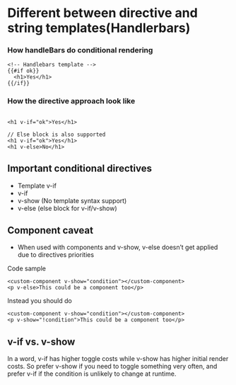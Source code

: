# Different between directive and string templates(Handlerbars)

### How handleBars do conditional rendering
```
<!-- Handlebars template -->
{{#if ok}}
  <h1>Yes</h1>
{{/if}}

```

### How the directive approach look like
```

<h1 v-if="ok">Yes</h1>

// Else block is also supported
<h1 v-if="ok">Yes</h1>
<h1 v-else>No</h1>

```



## Important conditional directives
+ Template v-if
+ v-if
+ v-show (No template syntax support)
+ v-else (else block for v-if/v-show)


## Component caveat
+ When used with components and v-show, v-else doesn’t get applied due to directives priorities

Code sample
```
<custom-component v-show="condition"></custom-component>
<p v-else>This could be a component too</p>

```

Instead you should do

```
<custom-component v-show="condition"></custom-component>
<p v-show="!condition">This could be a component too</p>

```


## v-if vs. v-show
In a word, v-if has higher toggle costs while v-show has higher initial render costs. So prefer v-show if you need to toggle something very often, and prefer v-if if the condition is unlikely to change at runtime.
